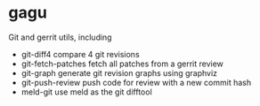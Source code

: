gagu
====

Git and gerrit utils, including

* git-diff4 compare 4 git revisions
* git-fetch-patches fetch all patches from a gerrit review
* git-graph generate git revision graphs using graphviz
* git-push-review push code for review with a new commit hash
* meld-git use meld as the git difftool
